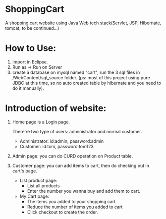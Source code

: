 # ShoppingCart
A shopping cart website using Java Web tech stack(Servlet, JSP, Hibernate, tomcat, to be continued...)

# How to Use:
1. import in Eclipse.
2. Run as -> Run on Server
3. create a database on mysql named "cart", run the 3 sql files in /WebContent/sql_source folder.
	(ps: most of this project using pure JDBC at this time, 
		 so no auto created table by hibernate and you need to do it manually). 

# Introduction of website:
1. Home page is a Login page.

    There're two type of users: administrator and normal customer. 
    - Administrator: id:admin, password:admin
    - Customer: id:tom, password:tom123

2. Admin page: you can do CURD operation on Product table.

3. Customer page: you can add items to cart, then do checking out in cart's page.
    - List product page: 
        - List all products 
        - Enter the number you wanna buy and add them to cart.
    - My Cart page: 
        - The items you added to your shopping cart. 
        - Reduce the number of items you added to cart
        - Click checkout to create the order.

